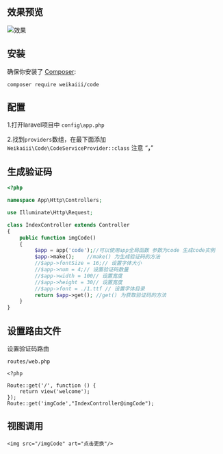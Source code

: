 ## 效果预览

![效果](http://osleeix1f.bkt.clouddn.com/%E5%BE%AE%E4%BF%A1%E6%88%AA%E5%9B%BE_20180125105013.png)

## 安装

确保你安装了 [Composer](https://getcomposer.org/):

```
composer require weikaiii/code
```
## 配置

1.打开laravel项目中 `config\app.php`

2.找到`providers`数组，在最下面添加` Weikaiii\Code\CodeServiceProvider::class`              注意 “**，**”





## 生成验证码

```php
<?php

namespace App\Http\Controllers;

use Illuminate\Http\Request;

class IndexController extends Controller
{
    public function imgCode()
    {
         $app = app('code');//可以使用app全局函数 参数为code 生成code实例
         $app->make();    //make() 为生成验证码的方法
         //$app->fontSize = 16;// 设置字体大小        
         //$app->num = 4;// 设置验证码数量
         //$app->width = 100// 设置宽度
         //$app->height = 30// 设置宽度
         //$app->font = ./1.ttf // 设置字体目录
         return $app->get(); //get() 为获取验证码的方法
    }
}

```
## 设置路由文件

设置验证码路由

`routes/web.php`

```
<?php

Route::get('/', function () {
    return view('welcome');
});
Route::get('imgCode',"IndexController@imgCode");
```

## 视图调用

```<img src="/imgCode" art="点击更换"/>```